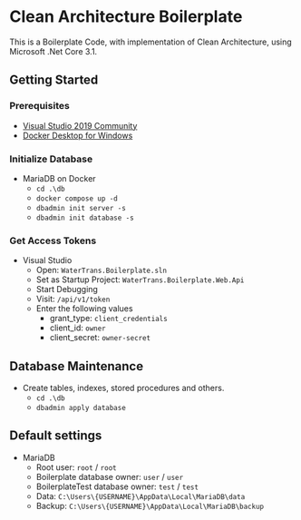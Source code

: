 # Clean Architecture Boilerplate
This is a Boilerplate Code, with implementation of Clean Architecture, using Microsoft .Net Core 3.1.

## Getting Started

### Prerequisites

- [Visual Studio 2019 Community](https://visualstudio.microsoft.com/vs/community/)
- [Docker Desktop for Windows](https://hub.docker.com/editions/community/docker-ce-desktop-windows)

### Initialize Database

- MariaDB on Docker
  - `cd .\db`
  - `docker compose up -d`
  - `dbadmin init server -s`
  - `dbadmin init database -s`

### Get Access Tokens

- Visual Studio
  - Open: `WaterTrans.Boilerplate.sln`
  - Set as Startup Project: `WaterTrans.Boilerplate.Web.Api`
  - Start Debugging
  - Visit: `/api/v1/token`
  - Enter the following values
    - grant_type: `client_credentials`
    - client_id: `owner`
    - client_secret: `owner-secret`

## Database Maintenance

- Create tables, indexes, stored procedures and others.
  - `cd .\db`
  - `dbadmin apply database`

## Default settings

- MariaDB
  - Root user: `root` / `root`
  - Boilerplate database owner: `user` / `user`
  - BoilerplateTest database owner: `test` / `test`
  - Data: `C:\Users\{USERNAME}\AppData\Local\MariaDB\data`
  - Backup: `C:\Users\{USERNAME}\AppData\Local\MariaDB\backup`